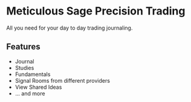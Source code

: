 # Meticulous Sage Precision Trading

All you need for your day to day trading journaling. 

## Features
- Journal
- Studies
- Fundamentals
- Signal Rooms from different providers
- View Shared Ideas
- ... and more

##

